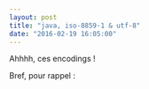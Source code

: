 ```yaml
---
layout: post
title: "java, iso-8859-1 & utf-8"
date: "2016-02-19 16:05:00"
---
```

Ahhhh, ces encodings !

Bref, pour rappel : 

<script src="//pastebin.com/embed_js/h66rB8G3"></script>

